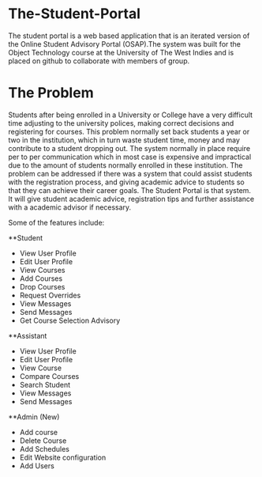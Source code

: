 The-Student-Portal
==================
The student portal is a web based application that is an iterated version of the Online Student Advisory
Portal (OSAP).The system was built for the Object Technology course at the University of The West Indies
and is placed on github to collaborate with members of group. 

The Problem
===========
Students after being enrolled in a University or College have a very difficult time adjusting to the university
polices, making correct decisions and registering for courses. This problem normally set back students a year
or two in the institution, which in turn waste student time, money and may contribute to a student dropping out. 
The system normally in place require per to per communication which in most case is expensive and impractical due 
to the amount of students normally enrolled in these institution.
The problem can be addressed if there was a system that could assist students with the registration process, and 
giving academic advice to students so that they can achieve their career goals. The Student Portal is that system.
It will give student academic advice, registration tips and further assistance with a academic advisor if necessary.



Some of the features include:

**Student
* View User Profile
* Edit User Profile
* View Courses
* Add Courses
* Drop Courses
* Request Overrides
* View Messages
* Send Messages
* Get Course Selection Advisory


**Assistant
* View User Profile
* Edit User Profile
* View Course
* Compare Courses
* Search Student
* View Messages
* Send Messages

**Admin (New)
* Add course
* Delete Course
* Add Schedules
* Edit Website configuration
* Add Users
